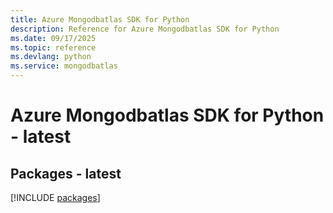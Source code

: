 ```yaml
---
title: Azure Mongodbatlas SDK for Python
description: Reference for Azure Mongodbatlas SDK for Python
ms.date: 09/17/2025
ms.topic: reference
ms.devlang: python
ms.service: mongodbatlas
---
```

# Azure Mongodbatlas SDK for Python - latest
## Packages - latest
[!INCLUDE [packages](mongodbatlas-index.md)]